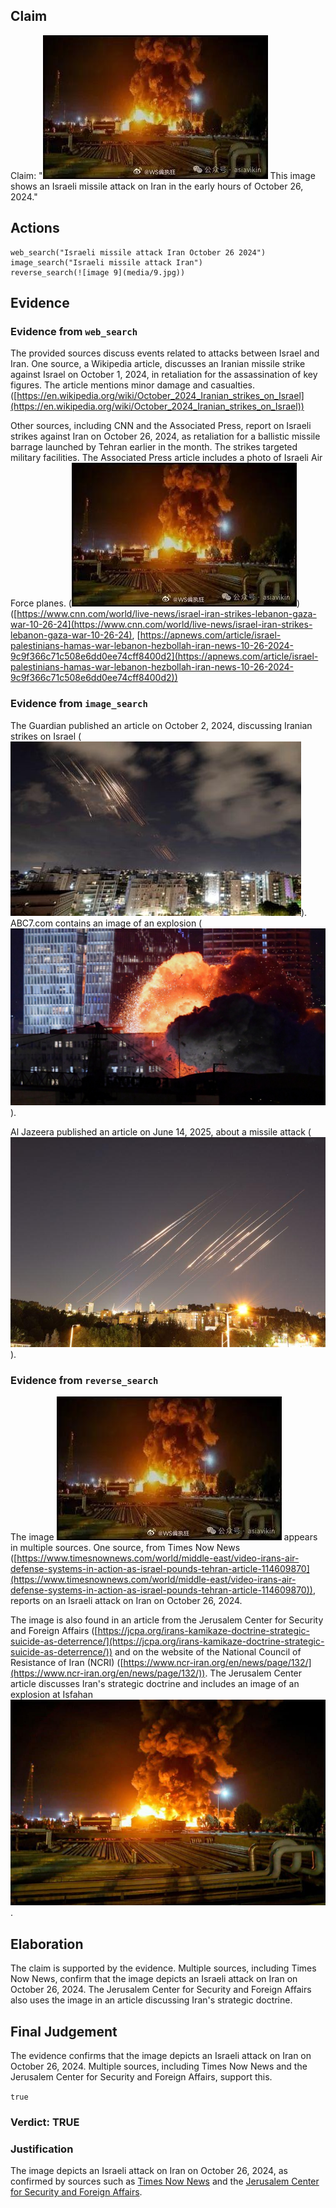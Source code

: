 ## Claim
Claim: "![image 9](media/9.jpg) This image shows an Israeli missile attack on Iran in the early hours of October 26, 2024."

## Actions
```
web_search("Israeli missile attack Iran October 26 2024")
image_search("Israeli missile attack Iran")
reverse_search(![image 9](media/9.jpg))
```

## Evidence
### Evidence from `web_search`
The provided sources discuss events related to attacks between Israel and Iran. One source, a Wikipedia article, discusses an Iranian missile strike against Israel on October 1, 2024, in retaliation for the assassination of key figures. The article mentions minor damage and casualties. ([https://en.wikipedia.org/wiki/October_2024_Iranian_strikes_on_Israel](https://en.wikipedia.org/wiki/October_2024_Iranian_strikes_on_Israel))

Other sources, including CNN and the Associated Press, report on Israeli strikes against Iran on October 26, 2024, as retaliation for a ballistic missile barrage launched by Tehran earlier in the month. The strikes targeted military facilities. The Associated Press article includes a photo of Israeli Air Force planes. (![image 9](media/9.jpg)) ([https://www.cnn.com/world/live-news/israel-iran-strikes-lebanon-gaza-war-10-26-24](https://www.cnn.com/world/live-news/israel-iran-strikes-lebanon-gaza-war-10-26-24), [https://apnews.com/article/israel-palestinians-hamas-war-lebanon-hezbollah-iran-news-10-26-2024-9c9f366c71c508e6dd0ee74cff8400d2](https://apnews.com/article/israel-palestinians-hamas-war-lebanon-hezbollah-iran-news-10-26-2024-9c9f366c71c508e6dd0ee74cff8400d2))


### Evidence from `image_search`
The Guardian published an article on October 2, 2024, discussing Iranian strikes on Israel (![image 3075](media/2025-08-02_21-18-1754169510-710204.jpg)). ABC7.com contains an image of an explosion (![image 3076](media/2025-08-02_21-18-1754169511-139855.jpg)).

Al Jazeera published an article on June 14, 2025, about a missile attack (![image 3077](media/2025-08-02_21-18-1754169511-323347.jpg)).


### Evidence from `reverse_search`
The image ![image 9](media/9.jpg) appears in multiple sources. One source, from Times Now News ([https://www.timesnownews.com/world/middle-east/video-irans-air-defense-systems-in-action-as-israel-pounds-tehran-article-114609870](https://www.timesnownews.com/world/middle-east/video-irans-air-defense-systems-in-action-as-israel-pounds-tehran-article-114609870)), reports on an Israeli attack on Iran on October 26, 2024.

The image is also found in an article from the Jerusalem Center for Security and Foreign Affairs ([https://jcpa.org/irans-kamikaze-doctrine-strategic-suicide-as-deterrence/](https://jcpa.org/irans-kamikaze-doctrine-strategic-suicide-as-deterrence/)) and on the website of the National Council of Resistance of Iran (NCRI) ([https://www.ncr-iran.org/en/news/page/132/](https://www.ncr-iran.org/en/news/page/132/)). The Jerusalem Center article discusses Iran's strategic doctrine and includes an image of an explosion at Isfahan ![image 132](media/2025-07-18_13-28-1752845313-392533.jpg).


## Elaboration
The claim is supported by the evidence. Multiple sources, including Times Now News, confirm that the image depicts an Israeli attack on Iran on October 26, 2024. The Jerusalem Center for Security and Foreign Affairs also uses the image in an article discussing Iran's strategic doctrine.


## Final Judgement
The evidence confirms that the image depicts an Israeli attack on Iran on October 26, 2024. Multiple sources, including Times Now News and the Jerusalem Center for Security and Foreign Affairs, support this.

`true`

### Verdict: TRUE

### Justification
The image depicts an Israeli attack on Iran on October 26, 2024, as confirmed by sources such as [Times Now News](https://www.timesnownews.com/world/middle-east/video-irans-air-defense-systems-in-action-as-israel-pounds-tehran-article-114609870) and the [Jerusalem Center for Security and Foreign Affairs](https://jcpa.org/irans-kamikaze-doctrine-strategic-suicide-as-deterrence/).
